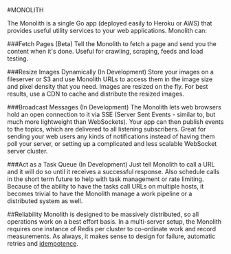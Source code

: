 #MONOLITH

The Monolith is a single Go app (deployed easily to Heroku or AWS) that provides useful utility services to your web applications. Monolith can:

###Fetch Pages (Beta)
Tell the Monolith to fetch a page and send you the content when it's done. Useful for crawling, scraping, feeds and load testing.

###Resize Images Dynamically (In Development)
Store your images on a fileserver or S3 and use Monolith URLs to access them in the image size and pixel density that you need. Images are resized on the fly. For best results, use a CDN to cache and distribute the resized images.

###Broadcast Messages (In Development)
The Monolith lets web browsers hold an open connection to it via SSE (Server Sent Events - similar to, but much more lightweight than WebSockets). Your app can then publish events to the topics, which are delivered to all listening subscribers. Great for sending your web users any kinds of notifications instead of having them poll your server, or setting up a complicated and less scalable WebSocket server cluster.

###Act as a Task Queue (In Development)
Just tell Monolith to call a URL and it will do so until it receives a successful response. Also schedule calls in the short term future to help with task management or rate limiting. Because of the ability to have the tasks call URLs on multiple hosts, it becomes trivial to have the Monolith manage a work pipeline or a distributed system as well.

##Reliability
Monolith is designed to be massively distributed, so all operations work on a best effort basis. In a multi-server setup, the Monolith requires one instance of Redis per cluster to co-ordinate work and record measurements. As always, it makes sense to design for failure, automatic retries and [idempotence](https://en.wikipedia.org/wiki/Idempotence). 
